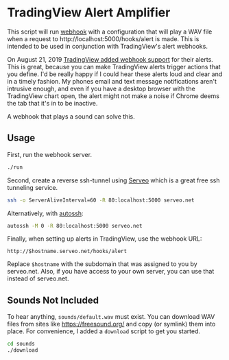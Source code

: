 # TradingView Alert Amplifier

This script will run [webhook](https://github.com/adnanh/webhook) with a
configuration that will play a WAV file when a request to
http://localhost:5000/hooks/alert is made.  This is intended to be used in conjunction
with TradingView's alert webhooks.

On August 21, 2019 [TradingView added webhook support](https://www.tradingview.com/blog/en/webhooks-for-alerts-now-available-14054/)
for their alerts.  This is great, because you can make TradingView alerts
trigger actions that you define.  I'd be really happy if I could hear these
alerts loud and clear and in a timely fashion.  My phones email and text
message notifications aren't intrusive enough, and even if you have a desktop
browser with the TradingView chart open, the alert might not make a noise if
Chrome deems the tab that it's in to be inactive.

A webhook that plays a sound can solve this.

## Usage

First, run the webhook server.

```sh
./run
```

Second, create a reverse ssh-tunnel using [Serveo](https://serveo.net/) which is a great free ssh tunneling service.

```sh
ssh -o ServerAliveInterval=60 -R 80:localhost:5000 serveo.net
```

Alternatively, with [autossh](https://www.harding.motd.ca/autossh/):

```sh
autossh -M 0 -R 80:localhost:5000 serveo.net
```

Finally, when setting up alerts in TradingView, use the webhook URL:

```
http://$hostname.serveo.net/hooks/alert
```

Replace `$hostname` with the subdomain that was assigned to you by serveo.net.  Also, if you have
access to your own server, you can use that instead of serveo.net.

## Sounds Not Included

To hear anything, `sounds/default.wav` must exist.  You can download WAV files
from sites like https://freesound.org/ and copy (or symlink) them into place.
For convenience, I added a `download` script to get you started.

```sh
cd sounds
./download
```
